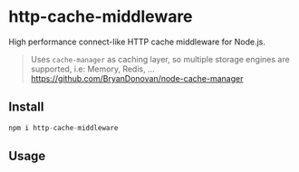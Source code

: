 # http-cache-middleware
High performance connect-like HTTP cache middleware for Node.js. 

> Uses `cache-manager` as caching layer, so multiple
storage engines are supported, i.e: Memory, Redis, ... https://github.com/BryanDonovan/node-cache-manager

## Install
```js 
npm i http-cache-middleware
```

## Usage


